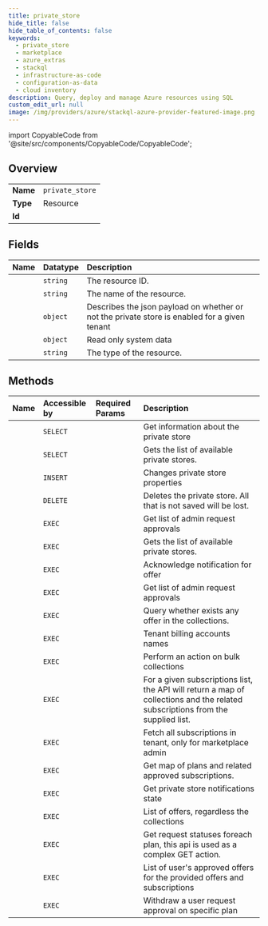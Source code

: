 ```yaml
---
title: private_store
hide_title: false
hide_table_of_contents: false
keywords:
  - private_store
  - marketplace
  - azure_extras    
  - stackql
  - infrastructure-as-code
  - configuration-as-data
  - cloud inventory
description: Query, deploy and manage Azure resources using SQL
custom_edit_url: null
image: /img/providers/azure/stackql-azure-provider-featured-image.png
---
```


import CopyableCode from '@site/src/components/CopyableCode/CopyableCode';




## Overview
<table><tbody>
<tr><td><b>Name</b></td><td><code>private_store</code></td></tr>
<tr><td><b>Type</b></td><td>Resource</td></tr>
<tr><td><b>Id</b></td><td><CopyableCode code="azure_extras.marketplace.private_store" /></td></tr>
</tbody></table>

## Fields
| Name | Datatype | Description |
|:-----|:---------|:------------|
| <CopyableCode code="id" /> | `string` | The resource ID. |
| <CopyableCode code="name" /> | `string` | The name of the resource. |
| <CopyableCode code="properties" /> | `object` | Describes the json payload on whether or not the private store is enabled for a given tenant |
| <CopyableCode code="systemData" /> | `object` | Read only system data |
| <CopyableCode code="type" /> | `string` | The type of the resource. |
## Methods
| Name | Accessible by | Required Params | Description |
|:-----|:--------------|:----------------|:------------|
| <CopyableCode code="get" /> | `SELECT` | <CopyableCode code="privateStoreId" /> | Get information about the private store |
| <CopyableCode code="list" /> | `SELECT` |  | Gets the list of available private stores. |
| <CopyableCode code="create_or_update" /> | `INSERT` | <CopyableCode code="privateStoreId" /> | Changes private store properties |
| <CopyableCode code="delete" /> | `DELETE` | <CopyableCode code="privateStoreId" /> | Deletes the private store. All that is not saved will be lost. |
| <CopyableCode code="_admin_request_approvals_list" /> | `EXEC` | <CopyableCode code="privateStoreId" /> | Get list of admin request approvals |
| <CopyableCode code="_list" /> | `EXEC` |  | Gets the list of available private stores. |
| <CopyableCode code="acknowledge_offer_notification" /> | `EXEC` | <CopyableCode code="offerId, privateStoreId" /> | Acknowledge notification for offer |
| <CopyableCode code="admin_request_approvals_list" /> | `EXEC` | <CopyableCode code="privateStoreId" /> | Get list of admin request approvals |
| <CopyableCode code="any_existing_offers_in_the_collections" /> | `EXEC` | <CopyableCode code="privateStoreId" /> | Query whether exists any offer in the collections. |
| <CopyableCode code="billing_accounts" /> | `EXEC` | <CopyableCode code="privateStoreId" /> | Tenant billing accounts names |
| <CopyableCode code="bulk_collections_action" /> | `EXEC` | <CopyableCode code="privateStoreId" /> | Perform an action on bulk collections |
| <CopyableCode code="collections_to_subscriptions_mapping" /> | `EXEC` | <CopyableCode code="privateStoreId" /> | For a given subscriptions list, the API will return a map of collections and the related subscriptions from the supplied list. |
| <CopyableCode code="fetch_all_subscriptions_in_tenant" /> | `EXEC` | <CopyableCode code="privateStoreId" /> | Fetch all subscriptions in tenant, only for marketplace admin |
| <CopyableCode code="query_approved_plans" /> | `EXEC` | <CopyableCode code="privateStoreId" /> | Get map of plans and related approved subscriptions. |
| <CopyableCode code="query_notifications_state" /> | `EXEC` | <CopyableCode code="privateStoreId" /> | Get private store notifications state |
| <CopyableCode code="query_offers" /> | `EXEC` | <CopyableCode code="privateStoreId" /> | List of offers, regardless the collections |
| <CopyableCode code="query_request_approval" /> | `EXEC` | <CopyableCode code="privateStoreId, requestApprovalId" /> | Get request statuses foreach plan, this api is used as a complex GET action. |
| <CopyableCode code="query_user_offers" /> | `EXEC` | <CopyableCode code="privateStoreId" /> | List of user's approved offers for the provided offers and subscriptions |
| <CopyableCode code="withdraw_plan" /> | `EXEC` | <CopyableCode code="privateStoreId, requestApprovalId" /> | Withdraw a user request approval on specific plan |
